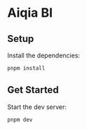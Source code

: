 # Aiqia BI

## Setup

Install the dependencies:

```bash
pnpm install
```

## Get Started

Start the dev server:

```bash
pnpm dev
```
